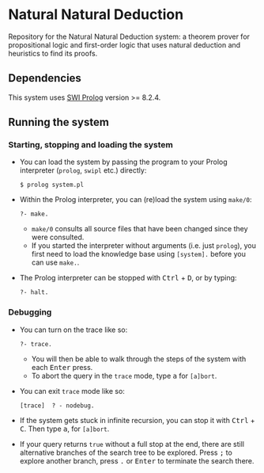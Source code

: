 # Natural Natural Deduction
Repository for the Natural Natural Deduction system: a theorem prover for propositional logic and first-order logic that uses natural deduction and heuristics to find its proofs.

## Dependencies
This system uses [SWI Prolog](https://www.swi-prolog.org/download/stable) version >= 8.2.4.

## Running the system
### Starting, stopping and loading the system
* You can load the system by passing the program to your Prolog interpreter (`prolog`, `swipl` etc.) directly:

      $ prolog system.pl

* Within the Prolog interpreter, you can (re)load the system using `make/0`:

      ?- make.

    * `make/0` consults all source files that have been changed since they were consulted.
    * If you started the interpreter without arguments (i.e. just `prolog`), you first need to load the knowledge base using `[system].` before you can use `make.`.

* The Prolog interpreter can be stopped with <kbd>Ctrl</kbd> + <kbd>D</kbd>, or by typing:

      ?- halt.

### Debugging

* You can turn on the trace like so:

      ?- trace.

    * You will then be able to walk through the steps of the system with each <kbd>Enter</kbd> press.
    * To abort the query in the `trace` mode, type <kbd>a</kbd> for `[a]bort`.

* You can exit `trace` mode like so:

      [trace]  ? - nodebug.

* If the system gets stuck in infinite recursion, you can stop it with <kbd>Ctrl</kbd> + <kbd>C</kbd>. Then type <kbd>a</kbd>, for `[a]bort`.

* If your query returns `true` without a full stop at the end, there are still alternative branches of the search tree to be explored. Press <kbd>;</kbd> to explore another branch, press <kbd>.</kbd> or <kbd>Enter</kbd> to terminate the search there.

